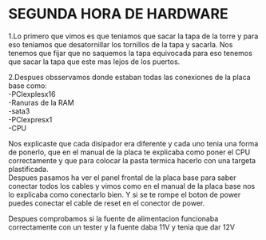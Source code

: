 # SEGUNDA HORA DE HARDWARE

1.Lo primero que vimos es que teniamos que sacar la tapa de la torre y para eso teniamos que desatornillar los tornillos de la tapa y sacarla. Nos tenemos que fijar que no saquemos la tapa equivocada para eso tenemos que sacar la tapa que este mas lejos de los puertos.  

2.Despues obsservamos donde estaban todas las conexiones de la placa base como:  
-PCIexplesx16  
-Ranuras de la RAM  
-sata3  
-PCIexpresx1  
-CPU   

Nos explicaste que cada disipador era diferente y cada uno tenia una forma de ponerlo, que en el manual de la placa te explicaba como poner el CPU correctamente y que para colocar la pasta termica hacerlo con una targeta plastificada.  
Despues pasamos ha ver el panel frontal de la placa base para saber conectar todos los cables y vimos como en el manual de la placa base nos lo explicaba como conectarlo bien. Y si se te rompe el boton de power puedes conectar el cable de reset en el conector de power.  

Despues comprobamos si la fuente de alimentacion funcionaba correctamente con un tester y la fuente daba 11V y tenia que dar 12V 
